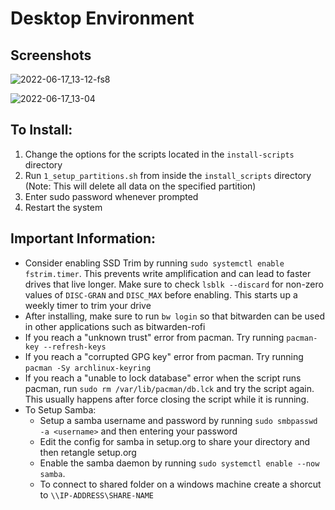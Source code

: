 # Desktop Environment

## Screenshots

![2022-06-17_13-12-fs8](https://user-images.githubusercontent.com/10079472/174346685-3a3ed8cd-95c3-4627-800c-318c02723bea.png)

![2022-06-17_13-04](https://user-images.githubusercontent.com/10079472/174345477-95888473-0c28-4637-b064-be9cfe990430.png)

## To Install:
1. Change the options for the scripts located in the `install-scripts` directory
2. Run `1_setup_partitions.sh` from inside the `install_scripts` directory (Note: This will delete all data on the specified partition)
3. Enter sudo password whenever prompted
4. Restart the system

## Important Information:
- Consider enabling SSD Trim by running `sudo systemctl enable fstrim.timer`. This prevents write amplification and can lead to faster drives that live longer. Make sure to check `lsblk --discard` for non-zero values of `DISC-GRAN` and `DISC_MAX` before enabling. This starts up a weekly timer to trim your drive
- After installing, make sure to run `bw login` so that bitwarden can be used in other applications such as bitwarden-rofi
- If you reach a "unknown trust" error from pacman. Try running `pacman-key --refresh-keys`
- If you reach a "corrupted GPG key" error from pacman. Try running `pacman -Sy archlinux-keyring`
- If you reach a "unable to lock database" error when the script runs pacman, run `sudo rm /var/lib/pacman/db.lck` and try the script again. This usually happens after force closing the script while it is running.
- To Setup Samba:
  - Setup a samba username and password by running `sudo smbpasswd -a <username>` and then entering your password
  - Edit the config for samba in setup.org to share your directory and then retangle setup.org
  - Enable the samba daemon by running `sudo systemctl enable --now samba`.
  - To connect to shared folder on a windows machine create a shorcut to `\\IP-ADDRESS\SHARE-NAME`
